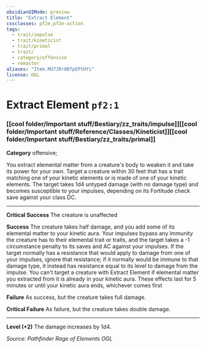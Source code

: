 ```yaml
---
obsidianUIMode: preview
title: "Extract Element"
cssclasses: pf2e,pf2e-action
tags:
  - trait/impulse
  - trait/kineticist
  - trait/primal
  - trait/
  - category/offensive
  - remaster
aliases: "Item.MU7JRr0BfpEPtHYi"
license: OGL
---
```

# Extract Element `pf2:1`

### [[cool folder/Important stuff/Bestiary/zz_traits/impulse]][[cool folder/Important stuff/Reference/Classes/Kineticist]][[cool folder/Important stuff/Bestiary/zz_traits/primal]]

**Category** offensive; 




You extract elemental matter from a creature's body to weaken it and take its power for your own. Target a creature within 30 feet that has a trait matching one of your kinetic elements or is made of one of your kinetic elements. The target takes 1d4 untyped damage (with no damage type) and becomes susceptible to your impulses, depending on its Fortitude check save against your class DC.

* * *

**Critical Success** The creature is unaffected

**Success** The creature takes half damage, and you add some of its elemental matter to your kinetic aura. Your impulses bypass any immunity the creature has to their elemental trait or traits, and the target takes a -1 circumstance penalty to its saves and AC against your impulses. If the target normally has a resistance that would apply to damage from one of your impulses, ignore that resistance; if it normally would be immune to that damage type, it instead has resistance equal to its level to damage from the impulse. You can't target a creature with Extract Element if elemental matter you extracted from it is already in your kinetic aura. These effects last for 5 minutes or until your kinetic aura ends, whichever comes first

**Failure** As success, but the creature takes full damage.

**Critical Failure** As failure, but the creature takes double damage.

* * *

**Level (+2)** The damage increases by 1d4.

*Source: Pathfinder Rage of Elements*
*OGL*